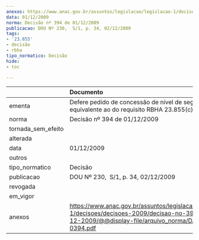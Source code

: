 ```yaml
---
anexos: https://www.anac.gov.br/assuntos/legislacao/legislacao-1/decisoes/decisoes-2009/decisao-no-394-de-01-12-2009/@@display-file/arquivo_norma/DA2009-0394.pdf
data: 01/12/2009
norma: Decisão nº 394 de 01/12/2009
publicacao: DOU Nº 230,  S/1, p. 34, 02/12/2009
tags:
- '23.855'
- decisão
- rbha
tipo_normatico: Decisão
hide: 
- toc 
 
---
```


|                    | Documento                                                                                                                                                 |
|:-------------------|:----------------------------------------------------------------------------------------------------------------------------------------------------------|
| ementa             | Defere pedido de concessão de nível de segurança equivalente ao do requisito RBHA 23.855(c)(3).                                                           |
| norma              | Decisão nº 394 de 01/12/2009                                                                                                                              |
| tornada_sem_efeito |                                                                                                                                                           |
| alterada           |                                                                                                                                                           |
| data               | 01/12/2009                                                                                                                                                |
| outros             |                                                                                                                                                           |
| tipo_normatico     | Decisão                                                                                                                                                   |
| publicacao         | DOU Nº 230,  S/1, p. 34, 02/12/2009                                                                                                                       |
| revogada           |                                                                                                                                                           |
| em_vigor           |                                                                                                                                                           |
| anexos             | https://www.anac.gov.br/assuntos/legislacao/legislacao-1/decisoes/decisoes-2009/decisao-no-394-de-01-12-2009/@@display-file/arquivo_norma/DA2009-0394.pdf |